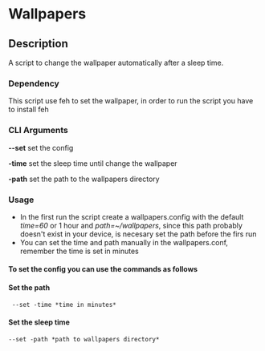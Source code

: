 # Wallpapers
## Description
A script to change the wallpaper automatically after a sleep time.

### Dependency
This script use feh to set the wallpaper, in order to run the script you have to install feh

### CLI Arguments
**--set** set the config

**-time** set the sleep time until change the wallpaper

**-path** set the path to the wallpapers directory

### Usage
* In the first run the script create a wallpapers.config with the default *time=60*  or 1 hour and *path=~/wallpapers*, since this path probably doesn't exist   in your device, is necesary set the path before the firs run
* You can set the time and path manually in the wallpapers.conf, remember the time is set in minutes

#### To set the config you can use the commands as follows
#### Set the path
     --set -time *time in minutes*
#### Set the sleep time
    --set -path *path to wallpapers directory*
